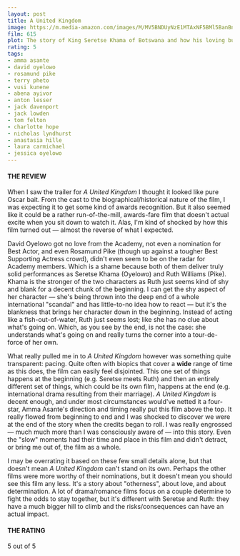 ```yaml
---
layout: post
title: A United Kingdom
image: https://m.media-amazon.com/images/M/MV5BNDUyNzE1MTAxNF5BMl5BanBnXkFtZTgwODU1Mzk5OTE@._V1_UX182_CR0,0,182,268_AL_.jpg
film: 615
plot: The story of King Seretse Khama of Botswana and how his loving but controversial marriage to a British white woman, Ruth Williams, put his kingdom into political and diplomatic turmoil.
rating: 5
tags:
- amma asante
- david oyelowo
- rosamund pike
- terry pheto
- vusi kunene
- abena ayivor
- anton lesser
- jack davenport
- jack lowden
- tom felton
- charlotte hope
- nicholas lyndhurst
- anastasia hille
- laura carmichael
- jessica oyelowo
---
```


#### THE REVIEW
When I saw the trailer for *A United Kingdom* I thought it looked like pure Oscar bait. From the cast to the biographical/historical nature of the film, I was expecting it to get some kind of awards recognition. But it also seemed like it could be a rather run-of-the-mill, awards-fare film that doesn't actual excite when you sit down to watch it. Alas, I'm kind of shocked by how this film turned out &mdash; almost the reverse of what I expected.

David Oyelowo got no love from the Academy, not even a nomination for Best Actor, and even Rosamund Pike (though up against a tougher Best Supporting Actress crowd), didn't even seem to be on the radar for Academy members. Which is a shame because both of them deliver truly solid performances as Seretse Khama (Oyelowo) and Ruth Williams (Pike). Khama is the stronger of the two characters as Ruth just seems kind of shy and blank for a decent chunk of the beginning. I can get the shy aspect of her character &mdash; she's being thrown into the deep end of a whole international "scandal" and has little-to-no idea how to react &mdash; but it's the blankness that brings her character down in the beginning. Instead of acting like a fish-out-of-water, Ruth just seems lost; like she has no clue about what's going on. Which, as you see by the end, is not the case: she understands what's going on and really turns the corner into a tour-de-force of her own.

What really pulled me in to *A United Kingdom* however was something quite transparent: pacing. Quite often with biopics that cover a **wide** range of time as this does, the film can easily feel disjointed. This one set of things happens at the beginning (e.g. Seretse meets Ruth) and then an entirely different set of things, which could be its own film, happens at the end (e.g. international drama resulting from their marriage). *A United Kingdom* is decent enough, and under most circumstances would've netted it a four-star, Amma Asante's direction and timing really put this film above the top. It really flowed from beginning to end and I was shocked to discover we were at the end of the story when the credits began to roll. I was really engrossed &mdash; much much more than I was consciously aware of &mdash; into this story. Even the "slow" moments had their time and place in this film and didn't detract, or bring me out of, the film as a whole.

I may be overrating it based on these few small details alone, but that doesn't mean *A United Kingdom* can't stand on its own. Perhaps the other films were more worthy of their nominations, but it doesn't mean you should see this film any less. It's a story about "otherness", about love, and about determination. A lot of drama/romance films focus on a couple determine to fight the odds to stay together, but it's different with Seretse and Ruth: they have a much bigger hill to climb and the risks/consequences can have an actual impact.

#### THE RATING
5 out of 5